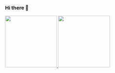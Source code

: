### Hi there 👋

<div>
<a href="https://github.com/GuylhermeLima">
<img loading="lazy" height="170em" src="https://github-readme-stats.vercel.app/api/top-langs/?username=GuylhermeLima&layout=compact&langs_count=7&theme=aura_dark"/>
<img loading="lazy" height="170em" src="https://github-readme-stats.vercel.app/api?username=GuylhermeLima&show_icons=true&theme=aura_dark&include_all_commits=true&count_private=true"/>
</div>


<!--
**GuylhermeLima/GuylhermeLima** is a ✨ _special_ ✨ repository because its `README.md` (this file) appears on your GitHub profile.

Here are some ideas to get you started:

- 🔭 I’m currently working on ...
- 🌱 I’m currently learning ...
- 👯 I’m looking to collaborate on ...
- 🤔 I’m looking for help with ...
- 💬 Ask me about ...
- 📫 How to reach me: ...
- 😄 Pronouns: ...
- ⚡ Fun fact: ...
-->
